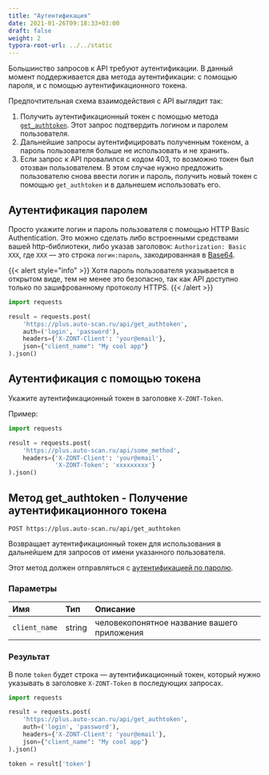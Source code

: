 ```yaml
---
title: "Аутентификация"
date: 2021-01-26T09:18:33+03:00
draft: false
weight: 2
typora-root-url: ../../static
---
```


Большинство запросов к API требуют аутентификации. В данный момент поддерживается два метода аутентификации: с помощью пароля, и с помощью аутентификационного токена.

Предпочтительная схема взаимодействия с API выглядит так:

1. Получить аутентификационный токен с помощью метода [`get_authtoken`](/api/authentication/#mетод-get_authtoken---получение-аутентификационного-токена). Этот запрос подтвердить логином и паролем пользователя.
2. Дальнейшие запросы аутентифицировать полученным токеном, а пароль пользователя больше не использовать и не хранить.
3. Если запрос к API провалился с кодом 403, то возможно токен был отозван пользователем. В этом случае нужно предложить пользователю снова ввести логин и пароль, получить новый токен с помощью `get_authtoken` и в дальнешем использовать его.

## Аутентификация паролем

Просто укажите логин и пароль пользователя с помощью HTTP Basic Authentication. Это можно сделать либо встроенными средствами вашей http-библиотеки, либо указав заголовок: `Authorization: Basic XXX`, где `XXX` — это строка `логин:пароль`, закодированная в [Base64](https://ru.wikipedia.org/wiki/Base64).

{{< alert style="info" >}} Хотя пароль пользователя указывается в открытом виде, тем не менее это безопасно, так как API доступно только по зашифрованному протоколу HTTPS. {{< /alert >}}

```python
import requests

result = requests.post(
    'https://plus.auto-scan.ru/api/get_authtoken',
    auth=('login', 'password'),
    headers={'X-ZONT-Client': 'your@email'},
    json={"client_name": "My cool app"}
).json()
```



## Аутентификация с помощью токена

Укажите аутентификационный токен в заголовке `X-ZONT-Token`.

Пример:

```python
import requests

result = requests.post(
    'https://plus.auto-scan.ru/api/some_method',
    headers={'X-ZONT-Client': 'your@email',
             'X-ZONT-Token': 'xxxxxxxxx'}
).json()
```

## Mетод get_authtoken - Получение аутентификационного токена

`POST https://plus.auto-scan.ru/api/get_authtoken`

Возвращает аутентификационный токен для использования в дальнейшем для запросов от имени указанного пользователя.

Этот метод должен отправляться с [аутентификацией по паролю](/api/authentication/#аутентификация-паролем).

### Параметры

| Имя           | Тип    | Описание                                    |
| :------------ | :----- | :------------------------------------------ |
| `client_name` | string | человекопонятное название вашего приложения |

### Результат

В поле `token` будет строка — аутентификационный токен, который нужно указывать в заголовке `X-ZONT-Token` в последующих запросах.

```python
import requests

result = requests.post(
    'https://plus.auto-scan.ru/api/get_authtoken',
    auth=('login', 'password'),
    headers={'X-ZONT-Client': 'your@email'},
    json={"client_name": "My cool app"}
).json()

token = result['token']
```

